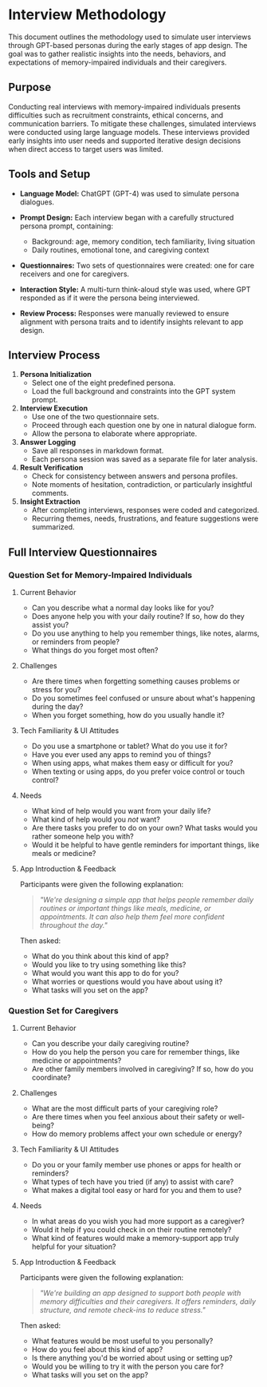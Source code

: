 # Interview Methodology

This document outlines the methodology used to simulate user interviews through GPT-based personas during the early stages of app design. The goal was to gather realistic insights into the needs, behaviors, and expectations of memory-impaired individuals and their caregivers.

## Purpose

Conducting real interviews with memory-impaired individuals presents difficulties such as recruitment constraints, ethical concerns, and communication barriers. To mitigate these challenges, simulated interviews were conducted using large language models. These interviews provided early insights into user needs and supported iterative design decisions when direct access to target users was limited.

## Tools and Setup

- **Language Model:** ChatGPT (GPT-4) was used to simulate persona dialogues.
- **Prompt Design:** Each interview began with a carefully structured persona prompt, containing:

  - Background: age, memory condition, tech familiarity, living situation
  - Daily routines, emotional tone, and caregiving context

- **Questionnaires:** Two sets of questionnaires were created: one for care receivers and one for caregivers.
- **Interaction Style:** A multi-turn think-aloud style was used, where GPT responded as if it were the persona being interviewed.
- **Review Process:** Responses were manually reviewed to ensure alignment with persona traits and to identify insights relevant to app design.

## Interview Process

1. **Persona Initialization**
   - Select one of the eight predefined persona.
   - Load the full background and constraints into the GPT system prompt.
2. **Interview Execution**
   - Use one of the two questionnaire sets.
   - Proceed through each question one by one in natural dialogue form.
   - Allow the persona to elaborate where appropriate.
3. **Answer Logging**
   - Save all responses in markdown format.
   - Each persona session was saved as a separate file for later analysis.
4. **Result Verification**
   - Check for consistency between answers and persona profiles.
   - Note moments of hesitation, contradiction, or particularly insightful comments.
5. **Insight Extraction**
   - After completing interviews, responses were coded and categorized.
   - Recurring themes, needs, frustrations, and feature suggestions were summarized.

## Full Interview Questionnaires

### Question Set for Memory-Impaired Individuals

1. Current Behavior

   - Can you describe what a normal day looks like for you?
   - Does anyone help you with your daily routine? If so, how do they assist you?
   - Do you use anything to help you remember things, like notes, alarms, or reminders from people?
   - What things do you forget most often?

2. Challenges

   - Are there times when forgetting something causes problems or stress for you?
   - Do you sometimes feel confused or unsure about what's happening during the day?
   - When you forget something, how do you usually handle it?

3. Tech Familiarity & UI Attitudes

   - Do you use a smartphone or tablet? What do you use it for?
   - Have you ever used any apps to remind you of things?
   - When using apps, what makes them easy or difficult for you?
   - When texting or using apps, do you prefer voice control or touch control?

4. Needs

   - What kind of help would you want from your daily life?
   - What kind of help would you _not_ want?
   - Are there tasks you prefer to do on your own? What tasks would you rather someone help you with?
   - Would it be helpful to have gentle reminders for important things, like meals or medicine?

5. App Introduction & Feedback

   Participants were given the following explanation:

   > _"We're designing a simple app that helps people remember daily routines or important things like meals, medicine, or appointments. It can also help them feel more confident throughout the day."_

   Then asked:

   - What do you think about this kind of app?
   - Would you like to try using something like this?
   - What would you want this app to do for you?
   - What worries or questions would you have about using it?
   - What tasks will you set on the app?

### Question Set for Caregivers

1. Current Behavior

   - Can you describe your daily caregiving routine?
   - How do you help the person you care for remember things, like medicine or appointments?
   - Are other family members involved in caregiving? If so, how do you coordinate?

2. Challenges

   - What are the most difficult parts of your caregiving role?
   - Are there times when you feel anxious about their safety or well-being?
   - How do memory problems affect your own schedule or energy?

3. Tech Familiarity & UI Attitudes

   - Do you or your family member use phones or apps for health or reminders?
   - What types of tech have you tried (if any) to assist with care?
   - What makes a digital tool easy or hard for you and them to use?

4. Needs

   - In what areas do you wish you had more support as a caregiver?
   - Would it help if you could check in on their routine remotely?
   - What kind of features would make a memory-support app truly helpful for your situation?

5. App Introduction & Feedback

   Participants were given the following explanation:

   > _"We're building an app designed to support both people with memory difficulties and their caregivers. It offers reminders, daily structure, and remote check-ins to reduce stress."_

   Then asked:

   - What features would be most useful to you personally?
   - How do you feel about this kind of app?
   - Is there anything you'd be worried about using or setting up?
   - Would you be willing to try it with the person you care for?
   - What tasks will you set on the app?
